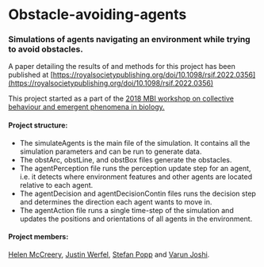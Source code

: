 # Obstacle-avoiding-agents
### Simulations of agents navigating an environment while trying to avoid obstacles.

A paper detailing the results of and methods for this project has been published at [https://royalsocietypublishing.org/doi/10.1098/rsif.2022.0356](https://royalsocietypublishing.org/doi/10.1098/rsif.2022.0356)

This project started as a part of the 
[2018 MBI workshop on collective behaviour and emergent phenomena in biology.](https://mbi.osu.edu/events/collective-behavior-and-emergent-phenomena-biology)

#### Project structure:
+ The simulateAgents is the main file of the simulation. It contains all the simulation parameters and can be run to generate data.
+ The obstArc, obstLine, and obstBox files generate the obstacles.
+ The agentPerception file runs the perception update step for an agent, i.e. it detects where environment features and 
  other agents are located relative to each agent.
+ The agentDecision and agentDecisionContin files runs the decision step and determines the direction each agent wants to move in.
+ The agentAction file runs a single time-step of the simulation and updates the positions and orientations of all agents in the environment.

#### Project members: 
[Helen McCreery](https://www.helenmccreery.com/), [Justin Werfel](http://people.seas.harvard.edu/~jkwerfel/), [Stefan Popp](https://eeb.arizona.edu/person/stefan-popp) and [Varun Joshi](https://www.varun-joshi.com).
